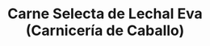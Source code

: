 ---
title: "Carne Selecta de Lechal Eva (Carnicería de Caballo)"
url: /burjassot/carne-selecta-de-lechal-eva-carniceria-de-caballo/
shop: carnicero
---